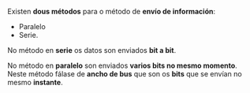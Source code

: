 Existen **dous métodos** para o método de **envío de información**: 

- Paralelo
- Serie.

No método en **serie** os datos son enviados **bit a bit**.

No método en **paralelo** son enviados **varios bits no mesmo momento**. Neste método fálase de **ancho de bus** que son os **bits** que se envían no mesmo **instante**.